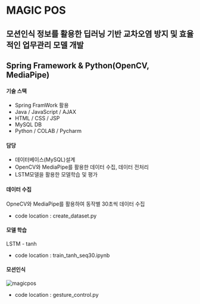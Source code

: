 # MAGIC POS
## 모션인식 정보를 활용한 딥러닝 기반 교차오염 방지 및 효율적인 업무관리 모델 개발
## Spring Framework & Python(OpenCV, MediaPipe)

#### 기술 스택
* Spring FramWork 활용
* Java / JavaScript / AJAX
* HTML / CSS / JSP
* MySQL DB
* Python / COLAB / Pycharm

#### 담당
* 데이터베이스(MySQL)설계
* OpenCV와 MediaPipe를 활용한 데이터 수집, 데이터 전처리
* LSTM모델을 활용한 모델학습 및 평가

#### 데이터 수집
OpneCV와 MediaPipe를 활용하여 동작별 30초씩 데이터 수집
* code location : create_dataset.py

#### 모델 학습
LSTM - tanh
* code location : train_tanh_seq30.ipynb

#### 모션인식
![magicpos](https://github.com/baekjaeseok/magicpos/assets/133929822/42c7e6a0-fa7a-4578-82a8-88f417a6812c)
* code location : gesture_control.py

  
